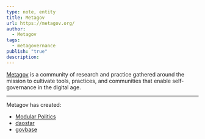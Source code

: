 ```yaml
---
type: note, entity
title: Metagov
url: https://metagov.org/
author:
  - Metagov
tags:
  - metagovernance
publish: "true"
description: 
---
```


[Metagov](https://metagov.org/) is a community of research and practice gathered around the mission to cultivate tools, practices, and communities that enable self-governance in the digital age.

---

Metagov has created:

- [Modular Politics](./Modular%2520Politics.md#)
- [daostar](./DAOstar.md#)
- [govbase](./Govbase.md)
